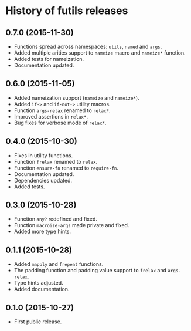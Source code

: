 # History of futils releases

## 0.7.0 (2015-11-30)

- Functions spread across namespaces: `utils`, `named` and `args`.
- Added multiple arities support to `nameize` macro and `nameize*` function.
- Added tests for nameization.
- Documentation updated.

## 0.6.0 (2015-11-05)

- Added nameization support (`nameize` and `nameize*`).
- Added `if->` and `if-not->` utility macros.
- Function `args-relax` renamed to `relax*`.
- Improved assertions in `relax*`.
- Bug fixes for verbose mode of `relax*`.

## 0.4.0 (2015-10-30)

- Fixes in utility functions.
- Function `frelax` renamed to `relax`.
- Function `ensure-fn` renamed to `require-fn`.
- Documentation updated.
- Dependencies updated.
- Added tests.

## 0.3.0 (2015-10-28)

- Function `any?` redefined and fixed.
- Function `macroize-args` made private and fixed.
- Added more type hints.

## 0.1.1 (2015-10-28)

- Added `mapply` and `frepeat` functions.
- The padding function and padding value support to `frelax` and `args-relax`.
- Type hints adjusted.
- Added documentation.

## 0.1.0 (2015-10-27)

- First public release.

